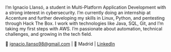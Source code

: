 I’m Ignacio Llansó, a student in Multi-Platform Application Development with a strong interest in cybersecurity. I’m currently doing an internship at Accenture and further developing my skills in Linux, Python, and pentesting through Hack The Box. I work with technologies like Java, SQL, Git, and I’m taking my first steps with AWS. I’m passionate about automation, technical challenges, and growing in the tech field.

📧 ignacio.llanso98@gmail.com | 📍 Madrid | [LinkedIn](https://www.linkedin.com/in/ignacio-llans%C3%B3-gonzalez-anleo-672a43228/)
